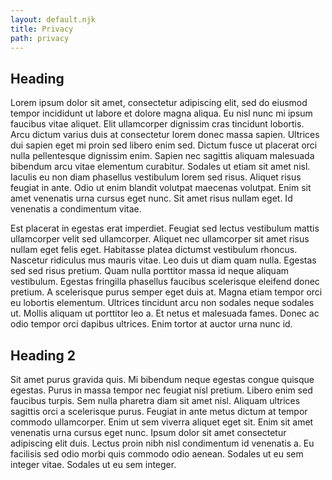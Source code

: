 ```yaml
---
layout: default.njk
title: Privacy
path: privacy
---
```


## Heading

Lorem ipsum dolor sit amet, consectetur adipiscing elit, sed do eiusmod tempor incididunt ut labore et dolore magna aliqua. Eu nisl nunc mi ipsum faucibus vitae aliquet. Elit ullamcorper dignissim cras tincidunt lobortis. Arcu dictum varius duis at consectetur lorem donec massa sapien. Ultrices dui sapien eget mi proin sed libero enim sed. Dictum fusce ut placerat orci nulla pellentesque dignissim enim. Sapien nec sagittis aliquam malesuada bibendum arcu vitae elementum curabitur. Sodales ut etiam sit amet nisl. Iaculis eu non diam phasellus vestibulum lorem sed risus. Aliquet risus feugiat in ante. Odio ut enim blandit volutpat maecenas volutpat. Enim sit amet venenatis urna cursus eget nunc. Sit amet risus nullam eget. Id venenatis a condimentum vitae.

Est placerat in egestas erat imperdiet. Feugiat sed lectus vestibulum mattis ullamcorper velit sed ullamcorper. Aliquet nec ullamcorper sit amet risus nullam eget felis eget. Habitasse platea dictumst vestibulum rhoncus. Nascetur ridiculus mus mauris vitae. Leo duis ut diam quam nulla. Egestas sed sed risus pretium. Quam nulla porttitor massa id neque aliquam vestibulum. Egestas fringilla phasellus faucibus scelerisque eleifend donec pretium. A scelerisque purus semper eget duis at. Magna etiam tempor orci eu lobortis elementum. Ultrices tincidunt arcu non sodales neque sodales ut. Mollis aliquam ut porttitor leo a. Et netus et malesuada fames. Donec ac odio tempor orci dapibus ultrices. Enim tortor at auctor urna nunc id.

## Heading 2

Sit amet purus gravida quis. Mi bibendum neque egestas congue quisque egestas. Purus in massa tempor nec feugiat nisl pretium. Libero enim sed faucibus turpis. Sem nulla pharetra diam sit amet nisl. Aliquam ultrices sagittis orci a scelerisque purus. Feugiat in ante metus dictum at tempor commodo ullamcorper. Enim ut sem viverra aliquet eget sit. Enim sit amet venenatis urna cursus eget nunc. Ipsum dolor sit amet consectetur adipiscing elit duis. Lectus proin nibh nisl condimentum id venenatis a. Eu facilisis sed odio morbi quis commodo odio aenean. Sodales ut eu sem integer vitae. Sodales ut eu sem integer.